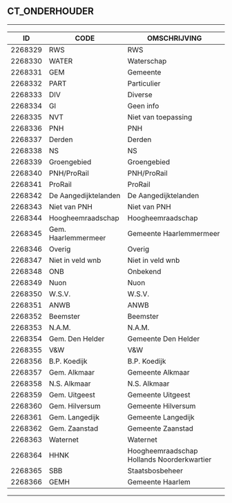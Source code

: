 ## CT_ONDERHOUDER

***

|ID                              	|CODE          	|OMSCHRIJVING|
|------                          	|----          	|-----    |
|2268329|RWS|RWS|
|2268330|WATER|Waterschap|
|2268331|GEM|Gemeente|
|2268332|PART|Particulier|
|2268333|DIV|Diverse|
|2268334|GI|Geen info|
|2268335|NVT|Niet van toepassing|
|2268336|PNH|PNH|
|2268337|Derden|Derden|
|2268338|NS|NS|
|2268339|Groengebied|Groengebied|
|2268340|PNH/ProRail|PNH/ProRail|
|2268341|ProRail|ProRail|
|2268342|De Aangedijktelanden|De Aangedijktelanden|
|2268343|Niet van PNH|Niet van PNH|
|2268344|Hoogheemraadschap|Hoogheemraadschap|
|2268345|Gem. Haarlemmermeer|Gemeente Haarlemmermeer|
|2268346|Overig|Overig|
|2268347|Niet in veld wnb|Niet in veld wnb|
|2268348|ONB|Onbekend|
|2268349|Nuon|Nuon|
|2268350|W.S.V.|W.S.V.|
|2268351|ANWB|ANWB|
|2268352|Beemster|Beemster|
|2268353|N.A.M.|N.A.M.|
|2268354|Gem. Den Helder|Gemeente Den Helder|
|2268355|V&W|V&W|
|2268356|B.P. Koedijk|B.P. Koedijk|
|2268357|Gem. Alkmaar|Gemeente Alkmaar|
|2268358|N.S. Alkmaar|N.S. Alkmaar|
|2268359|Gem. Uitgeest|Gemeente Uitgeest|
|2268360|Gem. Hilversum|Gemeente Hilversum|
|2268361|Gem. Langedijk|Gemeente Langedijk|
|2268362|Gem. Zaanstad|Gemeente Zaanstad|
|2268363|Waternet|Waternet|
|2268364|HHNK|Hoogheemraadschap Hollands Noorderkwartier|
|2268365|SBB|Staatsbosbeheer|
|2268366|GEMH|Gemeente Haarlem|


***
